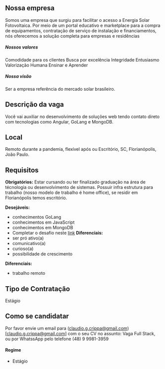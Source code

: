 ## Nossa empresa

Somos uma empresa que surgiu para facilitar o acesso a Energia Solar Fotovoltaica. Por meio de um portal educativo e marketplace para a compra de equipamentos, contratação de serviço de instalação e financiamentos, nós oferecemos a solução completa para empresas e residências

##### Nossos valores
Comodidade para os clientes
Busca por excelência
Integridade
Entusiasmo
Valorização Humana
Ensinar e Aprender

##### Nossa visão
Ser a empresa referência do mercado solar brasileiro.

## Descrição da vaga

Você vai auxiliar no desenvolvimento de soluções web tendo contato direto com tecnologias como Angular, GoLang e MongoDB.

## Local

Remoto durante a pandemia, flexível após ou Escritório, SC, Florianópolis, João Paulo.

## Requisitos

**Obrigatórios:**
Estar cursando ou ter finalizado graduação na área de técnologia ou desenvolvimento de sistemas.
Possuir infra estrutura para trabalho (nosso modelo de trabalho é home office), se residir em Florianópolis temos escritório.



**Desejáveis:**
- conhecimentos GoLang
- conhecimentos em JavaScript
- conhecimentos em MongoDB
- Completar o desafio neste [link](https://github.com/Conexao-Solar/challenge-user-crud)
**Diferenciais:**
- ser pró ativo(a)
- comunicativo(a)
- curioso(a)
- possibilidade de crescimento

**Diferenciais:**
- trabalho remoto

## Tipo de Contratação

Estágio

## Como se candidatar

Por favor envie um email para (claudio.g.crippa@gmail.com)[claudio.g.crippa@gmail.com] com o seu CV no assunto: Vaga Full Stack, ou por WhatssApp pelo telefone (48) 9 9981-3959

#### Regime
- Estágio


